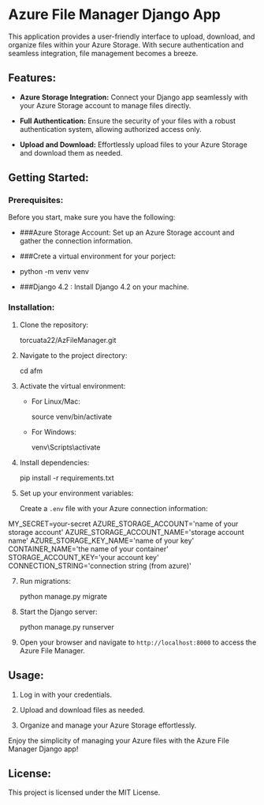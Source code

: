 # Azure File Manager Django App

This application provides a user-friendly interface to upload, download, and organize files within your Azure Storage. With secure authentication and seamless integration, file management becomes a breeze.

## Features:

- **Azure Storage Integration:** Connect your Django app seamlessly with your Azure Storage account to manage files directly.

- **Full Authentication:** Ensure the security of your files with a robust authentication system, allowing authorized access only.

- **Upload and Download:** Effortlessly upload files to your Azure Storage and download them as needed.

## Getting Started:

### Prerequisites:

Before you start, make sure you have the following:

- ###Azure Storage Account: Set up an Azure Storage account and gather the connection information.

- ###Crete a virtual environment for your porject:

- python -m venv venv

- ###Django 4.2 : Install Django 4.2 on your machine.

### Installation:

1. Clone the repository:

    torcuata22/AzFileManager.git
    

2. Navigate to the project directory:

    cd afm

3. Activate the virtual environment:

    - For Linux/Mac:

        
        source venv/bin/activate
        

    - For Windows:

    
        venv\Scripts\activate
     

4. Install dependencies:

    
    pip install -r requirements.txt
  

6. Set up your environment variables:

    Create a `.env` file with your Azure connection information:

    
MY_SECRET=your-secret
AZURE_STORAGE_ACCOUNT='name of your storage account'
AZURE_STORAGE_ACCOUNT_NAME='storage account name'
AZURE_STORAGE_KEY_NAME='name of your key'
CONTAINER_NAME='the name of your container'
STORAGE_ACCOUNT_KEY='your account key'
CONNECTION_STRING='connection string (from azure)'

    

7. Run migrations:

    python manage.py migrate

8. Start the Django server:

    python manage.py runserver

9. Open your browser and navigate to `http://localhost:8000` to access the Azure File Manager.

## Usage:

1. Log in with your credentials.

2. Upload and download files as needed.

3. Organize and manage your Azure Storage effortlessly.

Enjoy the simplicity of managing your Azure files with the Azure File Manager Django app!

## License:

This project is licensed under the MIT License.

